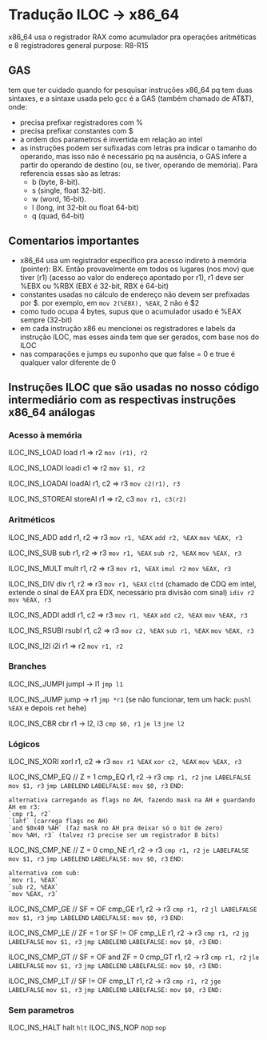 # Tradução ILOC -> x86_64

x86_64 usa o registrador RAX como acumulador pra operações aritméticas e 8 registradores general purpose: R8-R15

## GAS

tem que ter cuidado quando for pesquisar instruções x86_64 pq tem duas sintaxes, e a sintaxe usada pelo gcc é a GAS (também chamado de AT&T), onde:
- precisa prefixar registradores com %
- precisa prefixar constantes com $
- a ordem dos parametros é invertida em relação ao intel
- as instruções podem ser sufixadas com letras pra indicar o tamanho do operando, mas isso não é necessário pq na ausência, o GAS infere a partir do operando de destino (ou, se tiver, operando de memória). Para referencia essas são as letras:
    - b (byte, 8-bit).
    - s (single, float 32-bit).
    - w (word, 16-bit).
    - l (long, int 32-bit ou float 64-bit)
    - q (quad, 64-bit)

## Comentarios importantes

- x86_64 usa um registrador específico pra acesso indireto à memória (pointer): BX. Então provavelmente em todos os lugares (nos mov) que tiver (r1) (acesso ao valor do endereço apontado por r1), r1 deve ser %EBX ou %RBX (EBX é 32-bit, RBX é 64-bit)
- constantes usadas no cálculo de endereço não devem ser prefixadas por $. por exemplo, em `mov 2(%EBX), %EAX`, 2 não é $2
- como tudo ocupa 4 bytes, supus que o acumulador usado é %EAX sempre (32-bit)
- em cada instrução x86 eu mencionei os registradores e labels da instrução ILOC, mas esses ainda tem que ser gerados, com base nos do ILOC
- nas comparações e jumps eu suponho que que false = 0 e true é qualquer valor diferente de 0

## Instruções ILOC que são usadas no nosso código intermediário com as respectivas instruções x86_64 análogas

### Acesso à memória

ILOC_INS_LOAD
    load r1 => r2
    `mov (r1), r2`

ILOC_INS_LOADI
    loadi c1 => r2
    `mov $1, r2`

ILOC_INS_LOADAI
    loadAI r1, c2 => r3
    `mov c2(r1), r3`

ILOC_INS_STOREAI
    storeAI r1 => r2, c3
    `mov r1, c3(r2)`

### Aritméticos

ILOC_INS_ADD
    add r1, r2 => r3
    `mov r1, %EAX`
    `add r2, %EAX`
    `mov %EAX, r3`

ILOC_INS_SUB
    sub r1, r2 => r3
    `mov r1, %EAX`
    `sub r2, %EAX`
    `mov %EAX, r3`

ILOC_INS_MULT
    mult r1, r2 => r3
    `mov r1, %EAX`
    `imul r2`
    `mov %EAX, r3`

ILOC_INS_DIV
    div r1, r2 => r3
    `mov r1, %EAX`
    `cltd` (chamado de CDQ em intel, extende o sinal de EAX pra EDX, necessário pra divisão com sinal)
    `idiv r2`
    `mov %EAX, r3`

ILOC_INS_ADDI
    addI r1, c2 => r3
    `mov r1, %EAX`
    `add c2, %EAX`
    `mov %EAX, r3`

ILOC_INS_RSUBI
    rsubI r1, c2 => r3
    `mov c2, %EAX`
    `sub r1, %EAX`
    `mov %EAX, r3`

ILOC_INS_I2I
    i2i r1 => r2
    `mov r1, r2`

### Branches

ILOC_INS_JUMPI
    jumpI -> l1
    `jmp l1`

ILOC_INS_JUMP
    jump -> r1
    `jmp *r1` (se não funcionar, tem um hack: `pushl %EAX` e depois `ret` hehe)


ILOC_INS_CBR
    cbr r1 -> l2, l3
    `cmp $0, r1`
    `je l3`
    `jne l2`

### Lógicos

ILOC_INS_XORI
    xorI r1, c2 => r3
    `mov r1 %EAX`
    `xor c2, %EAX`
    `mov %EAX, r3`

ILOC_INS_CMP_EQ // Z = 1
    cmp_EQ r1, r2 -> r3
    `cmp r1, r2`
    `jne LABELFALSE`
    `mov $1, r3`
    `jmp LABELEND`
    `LABELFALSE:`
    `mov $0, r3`
    `END:`

    alternativa carregando as flags no AH, fazendo mask na AH e guardando AH em r3:
    `cmp r1, r2`
    `lahf` (carrega flags no AH)
    `and $0x40 %AH` (faz mask no AH pra deixar só o bit de zero)
    `mov %AH, r3` (talvez r3 precise ser um registrador 8 bits)

ILOC_INS_CMP_NE // Z = 0
    cmp_NE r1, r2 -> r3
    `cmp r1, r2`
    `je LABELFALSE`
    `mov $1, r3`
    `jmp LABELEND`
    `LABELFALSE:`
    `mov $0, r3`
    `END:`

    alternativa com sub:
    `mov r1, %EAX`
    `sub r2, %EAX`
    `mov %EAX, r3`

ILOC_INS_CMP_GE // SF = OF
    cmp_GE r1, r2 -> r3
    `cmp r1, r2`
    `jl LABELFALSE`
    `mov $1, r3`
    `jmp LABELEND`
    `LABELFALSE:`
    `mov $0, r3`
    `END:`

ILOC_INS_CMP_LE // ZF = 1 or SF != OF
    cmp_LE r1, r2 -> r3
    `cmp r1, r2`
    `jg LABELFALSE`
    `mov $1, r3`
    `jmp LABELEND`
    `LABELFALSE:`
    `mov $0, r3`
    `END:`

ILOC_INS_CMP_GT // SF = OF and ZF = 0
    cmp_GT r1, r2 -> r3
    `cmp r1, r2`
    `jle LABELFALSE`
    `mov $1, r3`
    `jmp LABELEND`
    `LABELFALSE:`
    `mov $0, r3`
    `END:`

ILOC_INS_CMP_LT // SF != OF
    cmp_LT r1, r2 -> r3
    `cmp r1, r2`
    `jge LABELFALSE`
    `mov $1, r3`
    `jmp LABELEND`
    `LABELFALSE:`
    `mov $0, r3`
    `END:`


### Sem parametros

ILOC_INS_HALT
    halt
    `hlt`
ILOC_INS_NOP
    nop
    `nop`